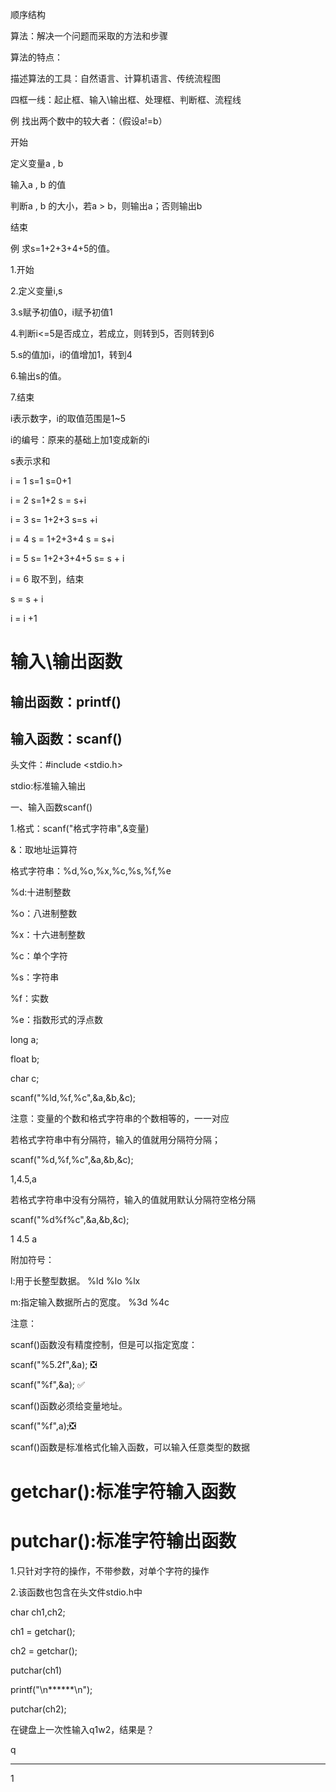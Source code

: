 顺序结构

算法：解决一个问题而采取的方法和步骤

算法的特点：

描述算法的工具：自然语言、计算机语言、传统流程图

四框一线：起止框、输入\输出框、处理框、判断框、流程线

例 找出两个数中的较大者：（假设a!=b）

开始

定义变量a , b

输入a , b 的值

判断a , b 的大小，若a > b，则输出a；否则输出b

结束

例  求s=1+2+3+4+5的值。

1.开始

2.定义变量i,s

3.s赋予初值0，i赋予初值1

4.判断i<=5是否成立，若成立，则转到5，否则转到6

5.s的值加i，i的值增加1，转到4

6.输出s的值。

7.结束

i表示数字，i的取值范围是1~5

i的编号：原来的基础上加1变成新的i

s表示求和

i = 1   s=1   s=0+1

i = 2  s=1+2   s = s+i

i = 3  s= 1+2+3     s=s +i

i = 4  s = 1+2+3+4  s =  s+i

i = 5  s= 1+2+3+4+5   s= s + i

i = 6   取不到，结束

s = s + i

i = i +1

# 输入\输出函数

## 输出函数：printf()

## 输入函数：scanf()

头文件：#include <stdio.h>

stdio:标准输入输出

一、输入函数scanf()

1.格式：scanf("格式字符串",&变量)

&：取地址运算符

格式字符串：%d,%o,%x,%c,%s,%f,%e

%d:十进制整数

%o：八进制整数

%x：十六进制整数

%c：单个字符

%s：字符串

%f：实数

%e：指数形式的浮点数

long  a;

float b;

char  c;

scanf("%ld,%f,%c",&a,&b,&c);

注意：变量的个数和格式字符串的个数相等的，一一对应

若格式字符串中有分隔符，输入的值就用分隔符分隔；

scanf("%d,%f,%c",&a,&b,&c);

1,4.5,a

若格式字符串中没有分隔符，输入的值就用默认分隔符空格分隔

scanf("%d%f%c",&a,&b,&c);

1 4.5 a

附加符号：

l:用于长整型数据。    %ld    %lo    %lx

m:指定输入数据所占的宽度。   %3d   %4c

注意：

scanf()函数没有精度控制，但是可以指定宽度：

scanf("%5.2f",&a);    ❎

scanf("%f",&a);  ✅

scanf()函数必须给变量地址。

scanf("%f",a);❎

scanf()函数是标准格式化输入函数，可以输入任意类型的数据

# getchar():标准字符输入函数

# putchar():标准字符输出函数

1.只针对字符的操作，不带参数，对单个字符的操作

2.该函数也包含在头文件stdio.h中

char  ch1,ch2;

ch1 = getchar();

ch2 = getchar();

putchar(ch1)

printf("\n******\n");

putchar(ch2);

在键盘上一次性输入q1w2，结果是？

q

******

1








